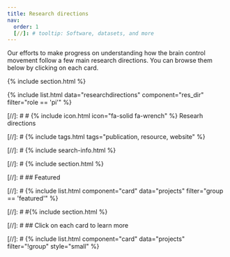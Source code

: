 ```yaml
---
title: Research directions
nav:
  order: 1
  [//]: # tooltip: Software, datasets, and more
---
```


Our efforts to make progress on understanding how the brain control movement follow a few main research directions. You can browse them below by clicking on each card.

{% include section.html %}

{% include list.html data="researchdirections" component="res_dir" filter="role == 'pi'" %}

[//]: # # {% include icon.html icon="fa-solid fa-wrench" %} Researh directions

[//]: # {% include tags.html tags="publication, resource, website" %}

[//]: # {% include search-info.html %}

[//]: # {% include section.html %}

[//]: # ## Featured

[//]: # {% include list.html component="card" data="projects" filter="group == 'featured'" %}

[//]: # #{% include section.html %}

[//]: # ## Click on each card to learn more

[//]: # {% include list.html component="card" data="projects" filter="!group" style="small" %}
